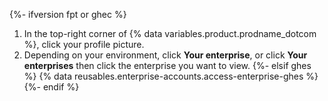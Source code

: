 {%- ifversion fpt or ghec %}
1. In the top-right corner of {% data variables.product.prodname_dotcom %}, click your profile picture.
1. Depending on your environment, click **Your enterprise**, or click **Your enterprises** then click the enterprise you want to view.
{%- elsif ghes %}
{% data reusables.enterprise-accounts.access-enterprise-ghes %}
{%- endif %}
